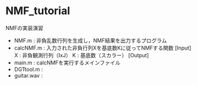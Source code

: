 # NMF_tutorial
NMFの実装演習

- NMF.m : 非負乱数行列を生成し，NMF結果を出力するプログラム
- calcNMF.m : 入力された非負行列Xを基底数Kに従ってNMFする関数
  [Input]
    X : 非負観測行列（IxJ）
    K : 基底数（スカラー）
  [Output]
- main.m : calcNMFを実行するメインファイル
- DGTtool.m : 
- guitar.wav : 
